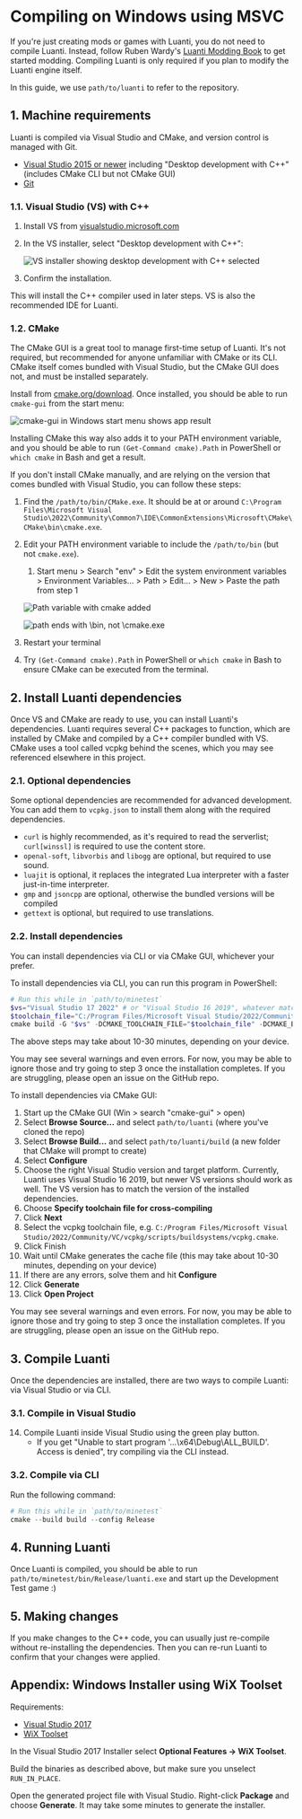 # Compiling on Windows using MSVC

If you're just creating mods or games with Luanti, you do not need to compile Luanti. Instead, follow Ruben Wardy's [Luanti Modding Book](https://rubenwardy.gitlab.io/minetest_modding_book) to get started modding. Compiling Luanti is only required if you plan to modify the Luanti engine itself.

In this guide, we use `path/to/luanti` to refer to the repository.

## 1. Machine requirements

Luanti is compiled via Visual Studio and CMake, and version control is managed with Git.

-   [Visual Studio 2015 or newer](https://visualstudio.microsoft.com) including "Desktop development with C++" (includes CMake CLI but not CMake GUI)
-   [Git](https://git-scm.com/downloads)

### 1.1. Visual Studio (VS) with C++

1. Install VS from [visualstudio.microsoft.com](https://visualstudio.microsoft.com)
1. In the VS installer, select "Desktop development with C++":

    ![VS installer showing desktop development with C++ selected](assets/vs-installer.png)

1. Confirm the installation.

This will install the C++ compiler used in later steps. VS is also the recommended IDE for Luanti.

### 1.2. CMake

The CMake GUI is a great tool to manage first-time setup of Luanti. It's not required, but recommended for anyone unfamiliar with CMake or its CLI. CMake itself comes bundled with Visual Studio, but the CMake GUI does not, and must be installed separately.

Install from [cmake.org/download](https://cmake.org/download/). Once installed, you should be able to run `cmake-gui` from the start menu:

![cmake-gui in Windows start menu shows app result](./assets/cmake-gui-search.png)

Installing CMake this way also adds it to your PATH environment variable, and you should be able to run `(Get-Command cmake).Path` in PowerShell or `which cmake` in Bash and get a result.

If you don't install CMake manually, and are relying on the version that comes bundled with Visual Studio, you can follow these steps:

1. Find the `/path/to/bin/CMake.exe`. It should be at or around `C:\Program Files\Microsoft Visual Studio\2022\Community\Common7\IDE\CommonExtensions\Microsoft\CMake\CMake\bin\cmake.exe`.
1. Edit your PATH environment variable to include the `/path/to/bin` (but not `cmake.exe`).

    1. Start menu > Search "env" > Edit the system environment variables > Environment Variables... > Path > Edit... > New > Paste the path from step 1

    ![Path variable with cmake added](./assets/path.png)

    ![path ends with \bin, not \cmake.exe](./assets/path-bin.png)

1. Restart your terminal
1. Try `(Get-Command cmake).Path` in PowerShell or `which cmake` in Bash to ensure CMake can be executed from the terminal.

## 2. Install Luanti dependencies

Once VS and CMake are ready to use, you can install Luanti's dependencies. Luanti requires several C++ packages to function, which are installed by CMake and compiled by a C++ compiler bundled with VS. CMake uses a tool called vcpkg behind the scenes, which you may see referenced elsewhere in this project.

### 2.1. Optional dependencies

Some optional dependencies are recommended for advanced development. You can add them to `vcpkg.json` to install them along with the required dependencies.

-   `curl` is highly recommended, as it's required to read the serverlist; `curl[winssl]` is required to use the content store.
-   `openal-soft`, `libvorbis` and `libogg` are optional, but required to use sound.
-   `luajit` is optional, it replaces the integrated Lua interpreter with a faster just-in-time interpreter.
-   `gmp` and `jsoncpp` are optional, otherwise the bundled versions will be compiled
-   `gettext` is optional, but required to use translations.

### 2.2. Install dependencies

You can install dependencies via CLI or via CMake GUI, whichever your prefer.

To install dependencies via CLI, you can run this program in PowerShell:

```powershell
# Run this while in `path/to/minetest`
$vs="Visual Studio 17 2022" # or "Visual Studio 16 2019", whatever matches your machine
$toolchain_file="C:/Program Files/Microsoft Visual Studio/2022/Community/VC/vcpkg/scripts/buildsystems/vcpkg.cmake" # or wherever you installed vcpkg.cmake manually
cmake build -G "$vs" -DCMAKE_TOOLCHAIN_FILE="$toolchain_file" -DCMAKE_BUILD_TYPE=Release -DENABLE_CURSES=OFF
```

The above steps may take about 10-30 minutes, depending on your device.

You may see several warnings and even errors. For now, you may be able to ignore those and try going to step 3 once the installation completes. If you are struggling, please open an issue on the GitHub repo.

To install dependencies via CMake GUI:

1. Start up the CMake GUI (Win > search "cmake-gui" > open)
1. Select **Browse Source...** and select `path/to/luanti` (where you've cloned the repo)
1. Select **Browse Build...** and select `path/to/luanti/build` (a new folder that CMake will prompt to create)
1. Select **Configure**
1. Choose the right Visual Studio version and target platform. Currently, Luanti uses Visual Studio 16 2019, but newer VS versions should work as well. The VS version has to match the version of the installed dependencies.
1. Choose **Specify toolchain file for cross-compiling**
1. Click **Next**
1. Select the vcpkg toolchain file, e.g. `C:/Program Files/Microsoft Visual Studio/2022/Community/VC/vcpkg/scripts/buildsystems/vcpkg.cmake`.
1. Click Finish
1. Wait until CMake generates the cache file (this may take about 10-30 minutes, depending on your device)
1. If there are any errors, solve them and hit **Configure**
1. Click **Generate**
1. Click **Open Project**

You may see several warnings and even errors. For now, you may be able to ignore those and try going to step 3 once the installation completes. If you are struggling, please open an issue on the GitHub repo.

## 3. Compile Luanti

Once the dependencies are installed, there are two ways to compile Luanti: via Visual Studio or via CLI.

### 3.1. Compile in Visual Studio

14. Compile Luanti inside Visual Studio using the green play button.
    -   If you get "Unable to start program '...\x64\Debug\ALL_BUILD'. Access is denied", try compiling via the CLI instead.

### 3.2. Compile via CLI

Run the following command:

```powershell
# Run this while in `path/to/minetest`
cmake --build build --config Release
```

## 4. Running Luanti

Once Luanti is compiled, you should be able to run `path/to/minetest/bin/Release/luanti.exe` and start up the Development Test game :)

## 5. Making changes

If you make changes to the C++ code, you can usually just re-compile without re-installing the dependencies. Then you can re-run Luanti to confirm that your changes were applied.

## Appendix: Windows Installer using WiX Toolset

Requirements:

-   [Visual Studio 2017](https://visualstudio.microsoft.com/)
-   [WiX Toolset](https://wixtoolset.org/)

In the Visual Studio 2017 Installer select **Optional Features -> WiX Toolset**.

Build the binaries as described above, but make sure you unselect `RUN_IN_PLACE`.

Open the generated project file with Visual Studio. Right-click **Package** and choose **Generate**.
It may take some minutes to generate the installer.
